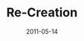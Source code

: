 ---
layout: message
category: message
series: "The Story"
title: "Re-Creation"
date: 2011-05-14
message_id: 671
---